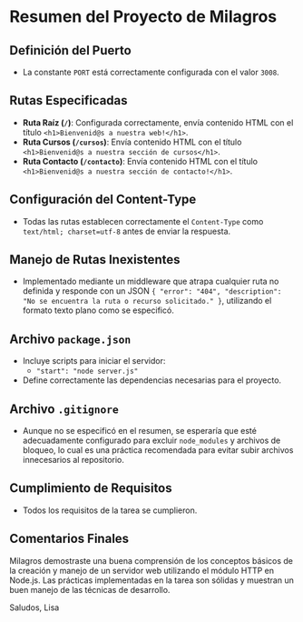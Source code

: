 # Resumen del Proyecto de Milagros

## Definición del Puerto
- La constante `PORT` está correctamente configurada con el valor `3008`.

## Rutas Especificadas
- **Ruta Raíz (`/`)**: Configurada correctamente, envía contenido HTML con el título `<h1>Bienvenid@s a nuestra web!</h1>`.
- **Ruta Cursos (`/cursos`)**: Envía contenido HTML con el título `<h1>Bienvenid@s a nuestra sección de cursos</h1>`.
- **Ruta Contacto (`/contacto`)**: Envía contenido HTML con el título `<h1>Bienvenid@s a nuestra sección de contacto!</h1>`.

## Configuración del Content-Type
- Todas las rutas establecen correctamente el `Content-Type` como `text/html; charset=utf-8` antes de enviar la respuesta.

## Manejo de Rutas Inexistentes
- Implementado mediante un middleware que atrapa cualquier ruta no definida y responde con un JSON `{ "error": "404", "description": "No se encuentra la ruta o recurso solicitado." }`, utilizando el formato texto plano como se especificó.

## Archivo `package.json`
- Incluye scripts para iniciar el servidor:
  - `"start": "node server.js"`
- Define correctamente las dependencias necesarias para el proyecto.

## Archivo `.gitignore`
- Aunque no se especificó en el resumen, se esperaría que esté adecuadamente configurado para excluir `node_modules` y archivos de bloqueo, lo cual es una práctica recomendada para evitar subir archivos innecesarios al repositorio.

## Cumplimiento de Requisitos
- Todos los requisitos de la tarea se cumplieron. 

## Comentarios Finales
Milagros demostraste una buena comprensión de los conceptos básicos de la creación y manejo de un servidor web utilizando el módulo HTTP en Node.js. Las prácticas implementadas en la tarea son sólidas y muestran un buen manejo de las técnicas de desarrollo.

Saludos,
Lisa
